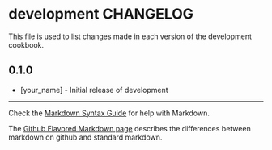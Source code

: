 development CHANGELOG
=====================

This file is used to list changes made in each version of the development cookbook.

0.1.0
-----
- [your_name] - Initial release of development

- - -
Check the [Markdown Syntax Guide](http://daringfireball.net/projects/markdown/syntax) for help with Markdown.

The [Github Flavored Markdown page](http://github.github.com/github-flavored-markdown/) describes the differences between markdown on github and standard markdown.
